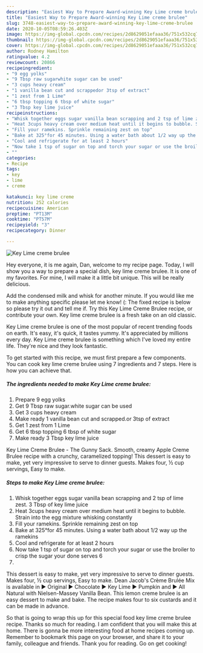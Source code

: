 ```yaml
---
description: "Easiest Way to Prepare Award-winning Key Lime creme brulee"
title: "Easiest Way to Prepare Award-winning Key Lime creme brulee"
slug: 3748-easiest-way-to-prepare-award-winning-key-lime-creme-brulee
date: 2020-10-05T08:59:26.403Z
image: https://img-global.cpcdn.com/recipes/2d8629051efaaa36/751x532cq70/key-lime-creme-brulee-recipe-main-photo.jpg
thumbnail: https://img-global.cpcdn.com/recipes/2d8629051efaaa36/751x532cq70/key-lime-creme-brulee-recipe-main-photo.jpg
cover: https://img-global.cpcdn.com/recipes/2d8629051efaaa36/751x532cq70/key-lime-creme-brulee-recipe-main-photo.jpg
author: Rodney Hamilton
ratingvalue: 4.2
reviewcount: 20866
recipeingredient:
- "9 egg yolks"
- "9 Tbsp raw sugarwhite sugar can be used"
- "3 cups heavy cream"
- "1 vanilla bean cut and scrappedor 3tsp of extract"
- "1 zest from 1 Lime"
- "6 tbsp topping 6 tbsp of white sugar"
- "3 Tbsp key lime juice"
recipeinstructions:
- "Whisk together eggs sugar vanilla bean scrapping and 2 tsp of lime zest. 3 Tbsp of key lime juice"
- "Heat 3cups heavy cream over medium heat until it begins to bubble. Strain into the egg mixture whisking constantly"
- "Fill your ramekins. Sprinkle remaining zest on top"
- "Bake at 325°for 45 minutes. Using a water bath about 1/2 way up the ramekins"
- "Cool and refrigerate for at least 2 hours"
- "Now take 1 tsp of sugar on top and torch your sugar or use the broiler to crisp the sugar your done serves 6"
- ""
categories:
- Recipe
tags:
- key
- lime
- creme

katakunci: key lime creme 
nutrition: 252 calories
recipecuisine: American
preptime: "PT13M"
cooktime: "PT57M"
recipeyield: "3"
recipecategory: Dinner

---
```



![Key Lime creme brulee](https://img-global.cpcdn.com/recipes/2d8629051efaaa36/751x532cq70/key-lime-creme-brulee-recipe-main-photo.jpg)

Hey everyone, it is me again, Dan, welcome to my recipe page. Today, I will show you a way to prepare a special dish, key lime creme brulee. It is one of my favorites. For mine, I will make it a little bit unique. This will be really delicious.

Add the condensed milk and whisk for another minute. If you would like me to make anything specific please let me know! (: The fixed recipe is below so please try it out and tell me if. Try this Key Lime Creme Brulee recipe, or contribute your own. Key lime creme brulee is a fresh take on an old classic.

Key Lime creme brulee is one of the most popular of recent trending foods on earth. It's easy, it's quick, it tastes yummy. It's appreciated by millions every day. Key Lime creme brulee is something which I've loved my entire life. They're nice and they look fantastic.


To get started with this recipe, we must first prepare a few components. You can cook key lime creme brulee using 7 ingredients and 7 steps. Here is how you can achieve that.

<!--inarticleads1-->

##### The ingredients needed to make Key Lime creme brulee:

1. Prepare 9 egg yolks
1. Get 9 Tbsp raw sugar.white sugar can be used
1. Get 3 cups heavy cream
1. Make ready 1 vanilla bean cut and scrapped.or 3tsp of extract
1. Get 1 zest from 1 Lime
1. Get 6 tbsp topping 6 tbsp of white sugar
1. Make ready 3 Tbsp key lime juice


Key Lime Creme Brulee - The Gunny Sack. Smooth, creamy Apple Creme Brulee recipe with a crunchy, caramelized topping! This dessert is easy to make, yet very impressive to serve to dinner guests. Makes four, ½ cup servings, Easy to make. 

<!--inarticleads2-->

##### Steps to make Key Lime creme brulee:

1. Whisk together eggs sugar vanilla bean scrapping and 2 tsp of lime zest. 3 Tbsp of key lime juice
1. Heat 3cups heavy cream over medium heat until it begins to bubble. Strain into the egg mixture whisking constantly
1. Fill your ramekins. Sprinkle remaining zest on top
1. Bake at 325°for 45 minutes. Using a water bath about 1/2 way up the ramekins
1. Cool and refrigerate for at least 2 hours
1. Now take 1 tsp of sugar on top and torch your sugar or use the broiler to crisp the sugar your done serves 6
1. 


This dessert is easy to make, yet very impressive to serve to dinner guests. Makes four, ½ cup servings, Easy to make. Dean Jacob&#39;s Crème Brulée Mix is available in ► Original ► Chocolate ► Key Lime ► Pumpkin and ► All Natural with Nielsen-Massey Vanilla Bean. This lemon creme brulee is an easy dessert to make and bake. The recipe makes four to six custards and it can be made in advance. 

So that is going to wrap this up for this special food key lime creme brulee recipe. Thanks so much for reading. I am confident that you will make this at home. There is gonna be more interesting food at home recipes coming up. Remember to bookmark this page on your browser, and share it to your family, colleague and friends. Thank you for reading. Go on get cooking!

